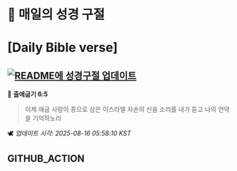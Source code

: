 # 🙏 매일의 성경 구절
# [Daily Bible verse]
## [![README에 성경구절 업데이트](https://github.com/DONGSUKA/first_test/actions/workflows/update-readme-bible.yml/badge.svg)](https://github.com/DONGSUKA/first_test/actions/workflows/update-readme-bible.yml)
<!-- START_BIBLE_VERSE -->
📖 **출애굽기 6:5**
> 이제 애굽 사람이 종으로 삼은 이스라엘 자손의 신음 소리를 내가 듣고 나의 언약을 기억하노라

🕊️ _업데이트 시각: 2025-08-16 05:58:10 KST_
  <!-- END_BIBLE_VERSE -->
## GITHUB_ACTION
